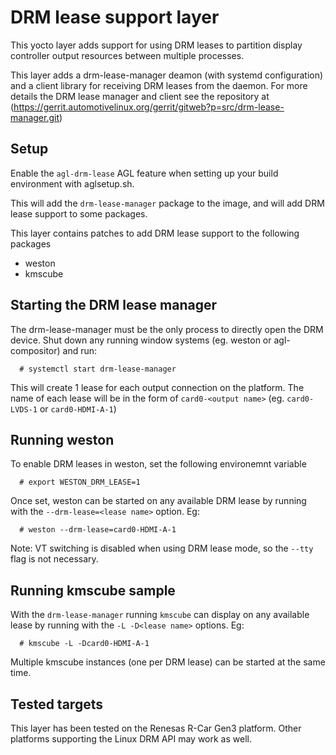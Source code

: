 # DRM lease support layer

This yocto layer adds support for using DRM leases to partition display
controller output resources between multiple processes.

This layer adds a drm-lease-manager deamon (with systemd configuration)
and a client library for receiving DRM leases from the daemon. For more details
the DRM lease manager and client see the repository at
(https://gerrit.automotivelinux.org/gerrit/gitweb?p=src/drm-lease-manager.git)

## Setup

Enable the  `agl-drm-lease` AGL feature when setting up your build environment
with aglsetup.sh.

This will add the `drm-lease-manager` package to the image, and will add DRM
lease support to some packages.

This layer contains patches to add DRM lease support to the following packages
 * weston
 * kmscube

## Starting the DRM lease manager

The drm-lease-manager must be the only process to directly open the DRM device.
Shut down any running window systems (eg. weston or agl-compositor) and run:

```
  # systemctl start drm-lease-manager
```

This will create 1 lease for each output connection on the platform.
The name of each lease will be in the form of `card0-<output name>`
(eg. `card0-LVDS-1` or `card0-HDMI-A-1`)

## Running weston

To enable DRM leases in weston, set the following environemnt variable
```
  # export WESTON_DRM_LEASE=1
```

Once set, weston can be started on any available DRM lease by running with the
`--drm-lease=<lease name>` option. Eg:
```
  # weston --drm-lease=card0-HDMI-A-1
```

Note: VT switching is disabled when using DRM lease mode, so the `--tty` flag is
not necessary.

## Running kmscube sample

With the `drm-lease-manager` running `kmscube` can display on any available
lease by running with the `-L -D<lease name>` options. Eg:

```
  # kmscube -L -Dcard0-HDMI-A-1
```

Multiple kmscube instances (one per DRM lease) can be started at the same time.

## Tested targets

This layer has been tested on the Renesas R-Car Gen3 platform.  Other platforms
supporting the Linux DRM API may work as well.
